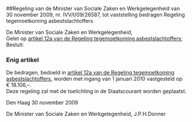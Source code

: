 <meta http-equiv='Content-Type' content='text/html; charset=utf-8' />

##Regeling van de Minister van Sociale Zaken en Werkgelegenheid van 30 november 2009, nr. IVV/I/09/26587, tot vaststelling bedragen Regeling tegemoetkoming asbestslachtoffers

De Minister van Sociale Zaken en Werkgelegenheid,  
Gelet op [artikel 12a van de Regeling tegemoetkoming asbestslachtoffers](../../ministeriele-regeling/regeling/tegemoetkoming/asbestslachtoffers/BWBR0011113/README.md);
Besluit:    

### Enig  artikel  

De bedragen, bedoeld in [artikel 12a van de Regeling tegemoetkoming asbestslachtoffers](../../ministeriele-regeling/regeling/tegemoetkoming/asbestslachtoffers/BWBR0011113/README.md), worden met ingang van 1 januari 2010 vastgesteld op € 18.106,–.  
Deze regeling zal met de toelichting in de Staatscourant worden geplaatst.   

Den Haag 
30 november 2009   

De 
Minister van Sociale Zaken en Werkgelegenheid, 
J.P.H.Donner   
